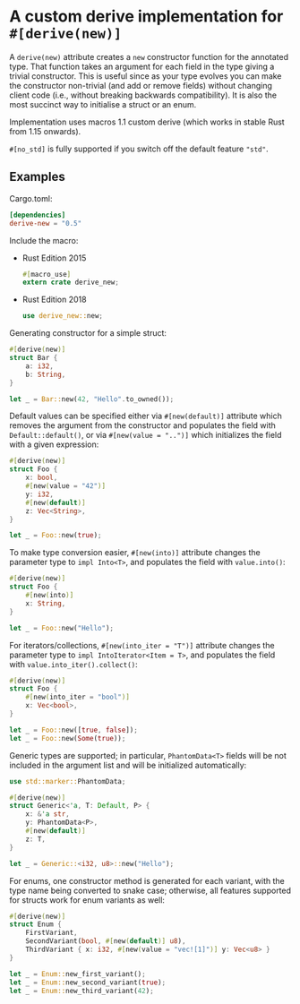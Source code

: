 # A custom derive implementation for `#[derive(new)]`

A `derive(new)` attribute creates a `new` constructor function for the annotated
type. That function takes an argument for each field in the type giving a
trivial constructor. This is useful since as your type evolves you can make the
constructor non-trivial (and add or remove fields) without changing client code
(i.e., without breaking backwards compatibility). It is also the most succinct
way to initialise a struct or an enum.

Implementation uses macros 1.1 custom derive (which works in stable Rust from
1.15 onwards).

`#[no_std]` is fully supported if you switch off the default feature `"std"`.

## Examples

Cargo.toml:

```toml
[dependencies]
derive-new = "0.5"
```

Include the macro:

* Rust Edition 2015

  ```rust
  #[macro_use]
  extern crate derive_new;
  ```

* Rust Edition 2018
  ```rust
  use derive_new::new;
  ```

Generating constructor for a simple struct:

```rust
#[derive(new)]
struct Bar {
    a: i32,
    b: String,
}

let _ = Bar::new(42, "Hello".to_owned());
```

Default values can be specified either via `#[new(default)]` attribute which removes
the argument from the constructor and populates the field with `Default::default()`,
or via `#[new(value = "..")]` which initializes the field with a given expression:

```rust
#[derive(new)]
struct Foo {
    x: bool,
    #[new(value = "42")]
    y: i32,
    #[new(default)]
    z: Vec<String>,
}

let _ = Foo::new(true);
```

To make type conversion easier, `#[new(into)]` attribute changes the parameter type
to `impl Into<T>`, and populates the field with `value.into()`:

```rust
#[derive(new)]
struct Foo {
    #[new(into)]
    x: String,
}

let _ = Foo::new("Hello");
```

For iterators/collections, `#[new(into_iter = "T")]` attribute changes the parameter type
to `impl IntoIterator<Item = T>`, and populates the field with `value.into_iter().collect()`:

```rust
#[derive(new)]
struct Foo {
    #[new(into_iter = "bool")]
    x: Vec<bool>,
}

let _ = Foo::new([true, false]);
let _ = Foo::new(Some(true));
```

Generic types are supported; in particular, `PhantomData<T>` fields will be not
included in the argument list and will be initialized automatically:

```rust
use std::marker::PhantomData;

#[derive(new)]
struct Generic<'a, T: Default, P> {
    x: &'a str,
    y: PhantomData<P>,
    #[new(default)]
    z: T,
}

let _ = Generic::<i32, u8>::new("Hello");
```

For enums, one constructor method is generated for each variant, with the type
name being converted to snake case; otherwise, all features supported for
structs work for enum variants as well:

```rust
#[derive(new)]
struct Enum {
    FirstVariant,
    SecondVariant(bool, #[new(default)] u8),
    ThirdVariant { x: i32, #[new(value = "vec![1]")] y: Vec<u8> }
}

let _ = Enum::new_first_variant();
let _ = Enum::new_second_variant(true);
let _ = Enum::new_third_variant(42);
```
